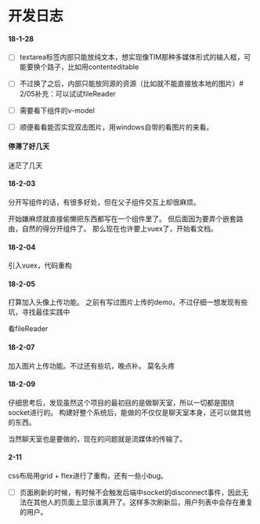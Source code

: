 # 开发日志

#### 18-1-28
- [ ] textarea标签内部只能放纯文本，想实现像TIM那种多媒体形式的输入框，可能要换个路子，比如用contenteditable



- [ ] 不过换了之后，内部只能放同源的资源（比如就不能直接放本地的图片）# 2/05补充：可以试试fileReader
- [ ] 需要看下组件的v-model
- [ ] 顺便看看能否实现双击图片，用windows自带的看图片的来看。



#### 停滞了好几天
迷茫了几天


#### 18-2-03
分开写组件的话，有很多好处，但在父子组件交互上却很麻烦。

开始嫌麻烦就直接偷懒把东西都写在一个组件里了。
但后面因为要弄个嵌套路由，自然的得分开组件了。
那么现在也许要上vuex了，开始看文档。

#### 18-2-04

引入vuex，代码重构

#### 18-2-05

打算加入头像上传功能。
之前有写过图片上传的demo，不过仔细一想发现有些坑，寻找最佳实践中

看fileReader


#### 18-2-07

加入图片上传功能。不过还有些坑，晚点补。
莫名头疼

#### 18-2-09

仔细思考后，发现虽然这个项目的最初目的是做聊天室，所以一切都是围绕socket进行的。
构建好整个系统后，能做的不仅仅是聊天室本身，还可以做其他的东西。

当然聊天室也是要做的，现在的问题就是流媒体的传输了。


#### 2-11

css布局用grid + flex进行了重构，还有一些小bug。

- [ ] 页面刷新的时候，有时候不会触发后端中socket的disconnect事件，因此无法在其他人的页面上显示谁离开了。这样多次刷新后，用户列表中会存在重复的用户。